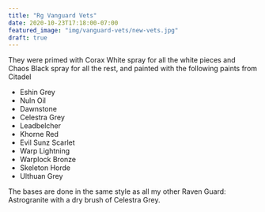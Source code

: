 ```yaml
---
title: "Rg Vanguard Vets"
date: 2020-10-23T17:18:00-07:00
featured_image: "img/vanguard-vets/new-vets.jpg"
draft: true
---
```


They were primed with Corax White spray for all the white pieces and Chaos Black spray
for all the rest, and painted with the following paints from Citadel

- Eshin Grey
- Nuln Oil
- Dawnstone
- Celestra Grey
- Leadbelcher
- Khorne Red
- Evil Sunz Scarlet
- Warp Lightning
- Warplock Bronze
- Skeleton Horde
- Ulthuan Grey

The bases are done in the same style as all my other Raven Guard: Astrogranite with
a dry brush of Celestra Grey.
